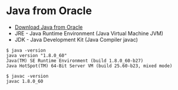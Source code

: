 # Java from Oracle


* [Download Java from Oracle](https://java.com/en/download/)
* JRE - Java Runtime Environment (Java Virtual Machine JVM)
* JDK - Java Development Kit (Java Compiler javac)

```
$ java -version
java version "1.8.0_60"
Java(TM) SE Runtime Environment (build 1.8.0_60-b27)
Java HotSpot(TM) 64-Bit Server VM (build 25.60-b23, mixed mode)
```


```
$ javac -version
javac 1.8.0_60
```



